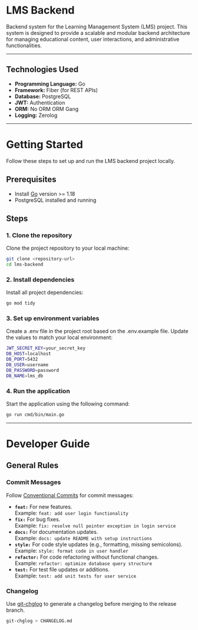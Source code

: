 # LMS Backend

Backend system for the Learning Management System (LMS) project. This system is designed to provide a scalable and modular backend architecture for managing educational content, user interactions, and administrative functionalities.

---

## Technologies Used

- **Programming Language:** Go  
- **Framework:** Fiber (for REST APIs)  
- **Database:** PostgreSQL  
- **JWT:** Authentication  
- **ORM:** No ORM ORM Gang 
- **Logging:** Zerolog

---

# Getting Started

Follow these steps to set up and run the LMS backend project locally.

## Prerequisites

- Install [Go](https://golang.org/doc/install) version >= 1.18
- PostgreSQL installed and running

## Steps

### 1. Clone the repository

Clone the project repository to your local machine:

```bash
git clone <repository-url>
cd lms-backend
```
### 2. Install dependencies

Install all project dependencies:

```bash
go mod tidy
```

### 3. Set up environment variables

Create a .env file in the project root based on the .env.example file. Update the values to match your local environment:

```bash
JWT_SECRET_KEY=your_secret_key
DB_HOST=localhost
DB_PORT=5432
DB_USER=username
DB_PASSWORD=password
DB_NAME=lms_db
```

### 4. Run the application

Start the application using the following command:

```bash
go run cmd/bin/main.go
```

---

# Developer Guide

## General Rules

### Commit Messages

Follow [Conventional Commits](https://www.conventionalcommits.org) for commit messages:

- **`feat:`** For new features.  
  Example: `feat: add user login functionality`
- **`fix:`** For bug fixes.  
  Example: `fix: resolve null pointer exception in login service`
- **`docs:`** For documentation updates.  
  Example: `docs: update README with setup instructions`
- **`style:`** For code style updates (e.g., formatting, missing semicolons).  
  Example: `style: format code in user handler`
- **`refactor:`** For code refactoring without functional changes.  
  Example: `refactor: optimize database query structure`
- **`test:`** For test file updates or additions.  
  Example: `test: add unit tests for user service`

### Changelog

Use [git-chglog](https://github.com/git-chglog/git-chglog) to generate a changelog before merging to the release branch.

```bash
git-chglog > CHANGELOG.md
```
